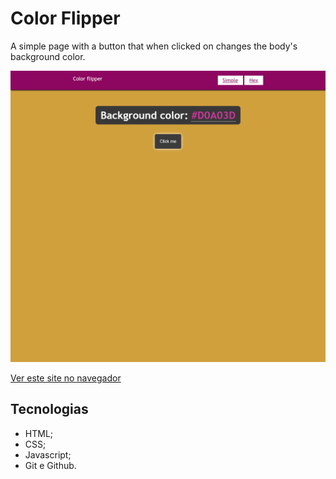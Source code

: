 # Color Flipper
 A simple page with a button that when clicked on changes the body's background color.

![preview](./.github/site_preview.png)

[Ver este site no navegador](https://educoimbra.github.io/color-flipper/hex.html)

## Tecnologias
- HTML;
- CSS;
- Javascript;
- Git e Github.
